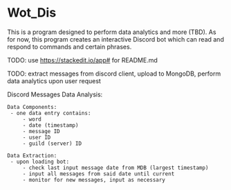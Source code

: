 # Wot_Dis

This is a program designed to perform data analytics and more (TBD).
As for now, this program creates an interactive Discord bot which can read and respond to commands and certain phrases.

TODO: use https://stackedit.io/app# for README.md

TODO: extract messages from discord client, upload to MongoDB, perform data analytics upon user request

Discord Messages Data Analysis:

    Data Components:
     - one data entry contains:
         - word
         - date (timestamp)
         - message ID
         - user ID
         - guild (server) ID

    Data Extraction:
     - upon loading bot:
         - check last input message date from MDB (largest timestamp)
         - input all messages from said date until current
         - monitor for new messages, input as necessary
